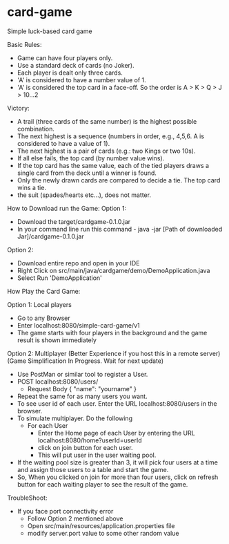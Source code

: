 # card-game

Simple luck-based card game

Basic Rules:
- Game can have four players only.
- Use a standard deck of cards (no Joker).
- Each player is dealt only three cards.
- 'A' is considered to have a number value of 1.
- 'A' is considered the top card in a face-off. So the order is A > K > Q > J > 10...2

Victory:
- A trail (three cards of the same number) is the highest possible combination.
- The next highest is a sequence (numbers in order, e.g., 4,5,6. A is considered to have a
value of 1).
- The next highest is a pair of cards (e.g.: two Kings or two 10s).
- If all else fails, the top card (by number value wins).
- If the top card has the same value, each of the tied players draws a single card from the
deck until a winner is found.
- Only the newly drawn cards are compared to decide a tie. The top card wins a tie.
- the suit (spades/hearts etc...), does not matter.


How to Download run the Game:
Option 1:
-  Download the target/cardgame-0.1.0.jar
-  In your command line run this command - java -jar [Path of downloaded Jar]/cardgame-0.1.0.jar

Option 2:
- Download entire repo and open in your IDE
- Right Click on src/main/java/cardgame/demo/DemoApplication.java
- Select Run 'DemoApplication'

How Play the Card Game:

Option 1: Local players
- Go to any Browser
- Enter localhost:8080/simple-card-game/v1
- The game starts with four players in the background and the game result is shown immediately

Option 2: Multiplayer (Better Experience if you host this in a remote server)
(Game Simplification In Progress. Wait for next update)
- Use PostMan or similar tool to register a User.
- POST localhost:8080/users/ 
  - Request Body { "name": "yourname" } 
- Repeat the same for as many users you want.
- To see user id of each user. Enter the URL localhost:8080/users in the browser.
- To simulate multiplayer. Do the following
  - For each User
    - Enter the Home page of each User by entering the URL localhost:8080/home?userId=userId
    - click on join button for each user. 
    - This will put user in the user waiting pool.
- If the waiting pool size is greater than 3, it will pick four users at a time and assign those users to a table and start the game.
- So, When you clicked on join for more than four users, click on refresh button for each waiting player to see the result of the game.

TroubleShoot:
- If you face port connectivity error
  - Follow Option 2 mentioned above
  - Open src/main/resources/application.properties file
  - modify server.port value to some other random value




